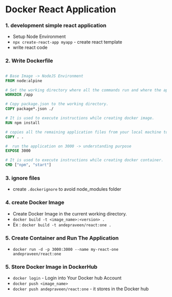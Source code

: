 # Docker React Application

### 1. development simple react application

- Setup Node Environment
- `npx create-react-app myapp` - create react template
- write react code

### 2. Write Dockerfile

```Dockerfile

# Base Image -> NodeJS Environment
FROM node:alpine

# Set the working directory where all the commands run and where the application will run
WORKDIR /app

# Copy package.json to the working directory.
COPY package*.json ./

# It is used to execute instructions while creating docker image.
RUN npm install

# copies all the remaining application files from your local machine to the working directory
COPY . .

#  run the application on 3000 -> understanding purpose
EXPOSE 3000

# It is used to execute instructions while creating docker container.
CMD ["npm", "start"]

```

### 3. ignore files

- create `.dockerignore` to avoid node_modules folder

### 4. create Docker Image

- Create Docker Image in the current working directory.
- `docker build -t <image_name>:<version> . `
- Ex : `docker build -t andepraveen/react:one .`

### 5. Create Container and Run The Application

- `docker run -d -p 3000:3000 --name my-react-one andepraveen/react:one`

### 5. Store Docker Image in DockerHub

- `docker login` - Login into Your Docker hub Account
- `docker push <image_name>`
- `docker push andepraveen/react:one` - it stores in the Docker hub
